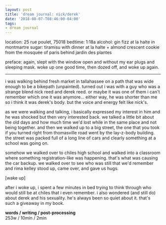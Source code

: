 ```yaml
---
layout: post
title: 'dream journal: nick/derek'
date: '2018-08-07-T08:46:00-04:00'
tags:
- dream journal
--- 
```


location: 25 rue poulet, 75018
bedtime: 1:18a
alcohol: gin fizz at la halte in montmartre
sugar: tiramisu with dinner at la halte + almond crescent cookie from the mosquée of paris behind jardin des plantes

preface: again, slept with the window open and without my ear plugs and sleeping mask. woke up one good time, then dozed off, and woke up again.

---

i was walking behind fresh market in tallahassee on a path that was wide enough to be a bikepath (unpainted). turned out i was with a guy who was a strange blend nick reed and derek reed. or maybe it was one of them i can't remember which one it was anymore... either way, he was shorter than me so i think it was derek's body. but the voice and energy felt like nick's. 

as we were walking and talking, i basically expressed my interest in him and he was shocked but then very interested back. we talked a little bit about the old days and how much time we'd lost while in the same place and not being together. and then we walked up to a big street, the one that you took if you turned right from thomasville road went by the lay-z-body building. the street was packed full of a long line of cars and clearly something at a school was going on. 

somehow we walked over to chiles high school and walked into a classroom where something registration-like was happening. that's what was causing the car backup. we walked over to see who was still that we'd remember and rima kelley stood up, came over, and gave us hugs. 

[wake up]

after i woke up, i spent a few minutes in bed trying to think through who would still be at chiles that i even remember. i also wondered (and still do) about derek and his sexuality. he's always been so quiet about it. that's such a giveaway in my book. 

**words / writing / post-processing**  
253w / 10min / 2min